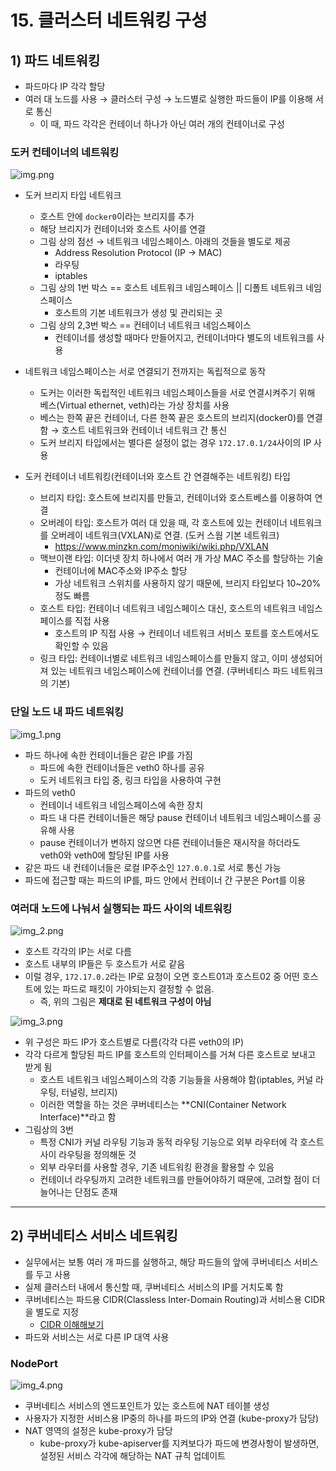 # 15. 클러스터 네트워킹 구성 
## 1) 파드 네트워킹
- 파드마다 IP 각각 할당 
- 여러 대 노드를 사용 → 클러스터 구성 → 노드별로 실행한 파드들이 IP를 이용해 서로 통신 
  - 이 때, 파드 각각은 컨테이너 하나가 아닌 여러 개의 컨테이너로 구성 


### 도커 컨테이너의 네트워킹 
![img.png](img.png)
- 도커 브리지 타입 네트워크
  - 호스트 안에 `docker0`이라는 브리지를 추가 
  - 해당 브리지가 컨테이너와 호스트 사이를 연결 
  - 그림 상의 점선 → 네트워크 네임스페이스. 아래의 것들을 별도로 제공  
    - Address Resolution Protocol (IP → MAC)
    - 라우팅
    - iptables
  - 그림 상의 1번 박스 == 호스트 네트워크 네임스페이스 || 디폴트 네트워크 네임스페이스
    - 호스트의 기본 네트워크가 생성 및 관리되는 곳
  - 그림 상의 2,3번 박스 == 컨테이너 네트워크 네임스페이스 
    - 컨테이너를 생성할 때마다 만들어지고, 컨테이너마다 별도의 네트워크를 사용 


- 네트워크 네임스페이스는 서로 연결되기 전까지는 독립적으로 동작 
  - 도커는 이러한 독립적인 네트워크 네임스페이스들을 서로 연결시켜주기 위해 베스(Virtual ethernet, veth)라는 가상 장치를 사용 
  - 베스는 한쪽 끝은 컨테이너, 다른 한쪽 끝은 호스트의 브리지(docker0)를 연결함 → 호스트 네트워크와 컨테이너 네트워크 간 통신 
  - 도커 브리지 타입에서는 별다른 설정이 없는 경우 `172.17.0.1/24`사이의 IP 사용


- 도커 컨테이너 네트워킹(컨테이너와 호스트 간 연결해주는 네트워킹) 타입
  - 브리지 타입: 호스트에 브리지를 만들고, 컨테이너와 호스트베스를 이용하여 연결 
  - 오버레이 타입: 호스트가 여러 대 있을 때, 각 호스트에 있는 컨테이너 네트워크를 오버레이 네트워크(VXLAN)로 연결. (도커 스웜 기본 네트워크)
    - https://www.minzkn.com/moniwiki/wiki.php/VXLAN
  - 맥브이랜 타입: 이더넷 장치 하나에서 여러 개 가상 MAC 주소를 할당하는 기술 
    - 컨테이너에 MAC주소와 IP주소 할당 
    - 가상 네트워크 스위치를 사용하지 않기 때문에, 브리지 타입보다 10~20%정도 빠름 
  - 호스트 타입: 컨테이너 네트워크 네임스페이스 대신, 호스트의 네트워크 네임스페이스를 직접 사용 
    - 호스트의 IP 직접 사용 → 컨테이너 네트워크 서비스 포트를 호스트에서도 확인할 수 있음
  - 링크 타입: 컨테이너별로 네트워크 네임스페이스를 만들지 않고, 이미 생성되어져 있는 네트워크 네임스페이스에 컨테이너를 연결. (쿠버네티스 파드 네트워크의 기본)


### 단일 노드 내 파드 네트워킹
![img_1.png](img_1.png)
- 파드 하나에 속한 컨테이너들은 같은 IP를 가짐 
  - 파드에 속한 컨테이너들은 veth0 하나를 공유 
  - 도커 네트워크 타입 중, 링크 타입을 사용하여 구현 
- 파드의 veth0
  - 컨테이너 네트워크 네임스페이스에 속한 장치 
  - 파드 내 다른 컨테이너들은 해당 pause 컨테이너 네트워크 네임스페이스를 공유해 사용 
  - pause 컨테이너가 변하지 않으면 다른 컨테이너들은 재시작을 하더라도 veth0와 veth0에 할당된 IP를 사용 
- 같은 파드 내 컨테이너들은 로컬 IP주소인 `127.0.0.1`로 서로 통신 가능 
- 파드에 접근할 때는 파드의 IP를, 파드 안에서 컨테이너 간 구분은 Port를 이용 


### 여러대 노드에 나눠서 실행되는 파드 사이의 네트워킹 
![img_2.png](img_2.png)
- 호스트 각각의 IP는 서로 다름 
- 호스트 내부의 IP들은 두 호스트가 서로 같음 
- 이럴 경우, `172.17.0.2`라는 IP로 요청이 오면 호스트01과 호스트02 중 어떤 호스트에 있는 파드로 패킷이 가야되는지 결정할 수 없음.
  - 즉, 위의 그림은 **제대로 된 네트워크 구성이 아님**


![img_3.png](img_3.png)
- 위 구성은 파드 IP가 호스트별로 다름(각각 다른 veth0의 IP) 
- 각각 다르게 할당된 파드 IP를 호스트의 인터페이스를 거쳐 다른 호스트로 보내고 받게 됨 
  - 호스트 네트워크 네임스페이스의 각종 기능들을 사용해야 함(iptables, 커널 라우팅, 터널링, 브리지)
  - 이러한 역할을 하는 것은 쿠버네티스는 **CNI(Container Network Interface)**라고 함 
- 그림상의 3번 
  - 특정 CNI가 커널 라우팅 기능과 동적 라우팅 기능으로 외부 라우터에 각 호스트 사이 라우팅을 정의해둔 것 
  - 외부 라우터를 사용할 경우, 기존 네트워킹 환경을 활용할 수 있음 
  - 컨테이너 라우팅까지 고려한 네트워크를 만들어야하기 때문에, 고려할 점이 더 늘어나는 단점도 존재 


---

## 2) 쿠버네티스 서비스 네트워킹 
- 실무에서는 보통 여러 개 파드를 실행하고, 해당 파드들의 앞에 쿠버네티스 서비스를 두고 사용 
- 실제 클러스터 내에서 통신할 때, 쿠버네티스 서비스의 IP를 거치도록 함
- 쿠버네티스는 파드용 CIDR(Classless Inter-Domain Routing)과 서비스용 CIDR을 별도로 지정 
  - [CIDR 이해해보기](https://inpa.tistory.com/entry/WEB-%F0%9F%8C%90-CIDR-%EC%9D%B4-%EB%AC%B4%EC%96%BC-%EB%A7%90%ED%95%98%EB%8A%94%EA%B1%B0%EC%95%BC-%E2%87%9B-%EA%B0%9C%EB%85%90-%EC%A0%95%EB%A6%AC-%EA%B3%84%EC%82%B0%EB%B2%95)
- 파드와 서비스는 서로 다른 IP 대역 사용 


### NodePort
![img_4.png](img_4.png)
- 쿠버네티스 서비스의 엔드포인트가 있는 호스트에 NAT 테이블 생성 
- 사용자가 지정한 서비스용 IP중의 하나를 파드의 IP와 연결 (kube-proxy가 담당)
- NAT 영역의 설정은 kube-proxy가 담당 
  - kube-proxy가 kube-apiserver를 지켜보다가 파드에 변경사항이 발생하면, 설정된 서비스 각각에 해당하는 NAT 규칙 업데이트